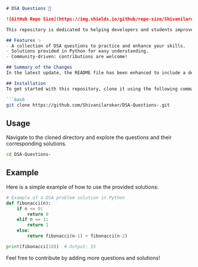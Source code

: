 ```markdown
# DSA Questions 🚀

![GitHub Repo Size](https://img.shields.io/github/repo-size/Shivanilarokar/DSA-Questions-) ![Contributors](https://img.shields.io/github/contributors/Shivanilarokar/DSA-Questions-) ![Issues](https://img.shields.io/github/issues/Shivanilarokar/DSA-Questions-)

This repository is dedicated to helping developers and students improve their skills in Data Structures and Algorithms (DSA) through a collection of curated questions and solutions.

## Features ✨
- A collection of DSA questions to practice and enhance your skills.
- Solutions provided in Python for easy understanding.
- Community-driven: contributions are welcome!

## Summary of the Changes
In the latest update, the README file has been enhanced to include a dedicated section for features, improved instructions for cloning the repository, and a refined example structure for solutions. These changes aim to provide better guidance to users and encourage contributions.

## Installation
To get started with this repository, clone it using the following command:

```bash
git clone https://github.com/Shivanilarokar/DSA-Questions-.git
```

## Usage
Navigate to the cloned directory and explore the questions and their corresponding solutions.

```bash
cd DSA-Questions-
```

## Example
Here is a simple example of how to use the provided solutions:

```python
# Example of a DSA problem solution in Python
def fibonacci(n):
    if n <= 0:
        return 0
    elif n == 1:
        return 1
    else:
        return fibonacci(n-1) + fibonacci(n-2)

print(fibonacci(10))  # Output: 55
```

Feel free to contribute by adding more questions and solutions!
```